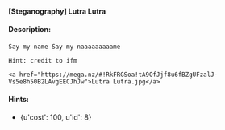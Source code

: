 #### [Steganography] Lutra Lutra  

#### Description:   

```
Say my name Say my naaaaaaaaame

Hint: credit to ifm

<a href="https://mega.nz/#!RkFRGSoa!tA9OfJjf8u6fBZgUFzalJ-Vs5e8h50B2LAvgEECJhJw">Lutra Lutra.jpg</a>
```

#### Hints:   

* {u'cost': 100, u'id': 8}  

